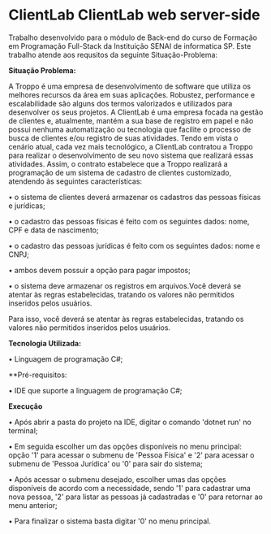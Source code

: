 # ClientLab ClientLab web server-side

Trabalho desenvolvido para o módulo de Back-end do curso de Formação em Programação Full-Stack da Instituição SENAI de informatica SP. Este trabalho atende aos requsitos da seguinte Situação-Problema:


**Situação Problema:**
 
A Troppo é uma empresa de desenvolvimento de software que utiliza os melhores recursos da área em suas aplicações.
Robustez, performance e escalabilidade são alguns dos termos valorizados e utilizados para desenvolver os seus projetos. A ClientLab é uma empresa focada na gestão de clientes e, atualmente, mantém a sua base de registro em papel e não possui nenhuma automatização ou tecnologia que facilite o processo de busca de clientes e/ou registro de suas atividades. Tendo em vista o cenário atual, cada vez mais tecnológico, a ClientLab contratou a Troppo para realizar o desenvolvimento de seu novo sistema que realizará essas atividades. Assim, o contrato estabelece que a Troppo realizará a programação de um sistema de cadastro de clientes customizado, atendendo às seguintes características:

• o sistema de clientes deverá armazenar os cadastros das pessoas físicas e jurídicas;

• o cadastro das pessoas físicas é feito com os seguintes dados: nome, CPF e data de nascimento;

• o cadastro das pessoas jurídicas é feito com os seguintes dados: nome e CNPJ;

• ambos devem possuir a opção para pagar impostos;

• o sistema deve armazenar os registros em arquivos.Você deverá se atentar às regras estabelecidas, tratando os valores não permitidos inseridos pelos usuários.

Para isso, você deverá se atentar às regras estabelecidas, tratando os valores não permitidos inseridos pelos usuários.

**Tecnologia Utilizada:**

• Linguagem de programação C#;

**Pré-requisitos:

• IDE que suporte a linguagem de programação C#;

**Execução**

• Após abrir a pasta do projeto na IDE, digitar o comando 'dotnet run' no terminal;

• Em seguida escolher um das opções disponíveis no menu principal: opção '1' para acessar o submenu de 'Pessoa Física' e '2' para acessar o submenu de 'Pessoa Jurídica' ou '0' para sair do sistema;

• Após acessar o submenu desejado, escolher umas das opções disponíveis de acordo com a necessidade, sendo '1' para cadastrar uma nova pessoa, '2' para listar as pessoas já cadastradas e '0' para retornar ao menu anterior;

• Para finalizar o sistema basta digitar '0' no menu principal.
